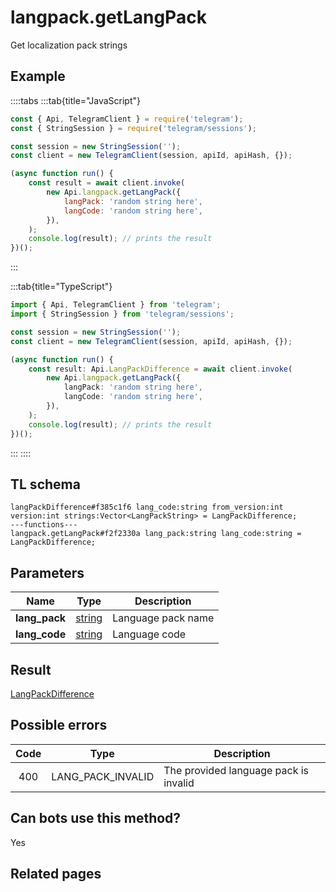 # langpack.getLangPack

Get localization pack strings

## Example

::::tabs
:::tab{title="JavaScript"}

```js
const { Api, TelegramClient } = require('telegram');
const { StringSession } = require('telegram/sessions');

const session = new StringSession('');
const client = new TelegramClient(session, apiId, apiHash, {});

(async function run() {
    const result = await client.invoke(
        new Api.langpack.getLangPack({
            langPack: 'random string here',
            langCode: 'random string here',
        }),
    );
    console.log(result); // prints the result
})();
```

:::

:::tab{title="TypeScript"}

```ts
import { Api, TelegramClient } from 'telegram';
import { StringSession } from 'telegram/sessions';

const session = new StringSession('');
const client = new TelegramClient(session, apiId, apiHash, {});

(async function run() {
    const result: Api.LangPackDifference = await client.invoke(
        new Api.langpack.getLangPack({
            langPack: 'random string here',
            langCode: 'random string here',
        }),
    );
    console.log(result); // prints the result
})();
```

:::
::::

## TL schema

```
langPackDifference#f385c1f6 lang_code:string from_version:int version:int strings:Vector<LangPackString> = LangPackDifference;
---functions---
langpack.getLangPack#f2f2330a lang_pack:string lang_code:string = LangPackDifference;
```

## Parameters

|     Name      | Type                                            | Description        |
| :-----------: | ----------------------------------------------- | ------------------ |
| **lang_pack** | [string](https://core.telegram.org/type/string) | Language pack name |
| **lang_code** | [string](https://core.telegram.org/type/string) | Language code      |

## Result

[LangPackDifference](https://core.telegram.org/type/LangPackDifference)

## Possible errors

| Code | Type              | Description                           |
| :--: | ----------------- | ------------------------------------- |
| 400  | LANG_PACK_INVALID | The provided language pack is invalid |

## Can bots use this method?

Yes

## Related pages
